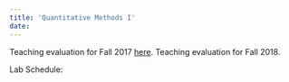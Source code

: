 ```yaml
---
title: 'Quantitative Methods I'
date: 
---
```


Teaching evaluation for Fall 2017 [here](../files/qm1-eval-fa17.pdf "PDF").
Teaching evaluation for Fall 2018.

Lab Schedule: 
